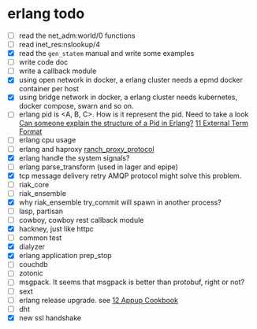 # erlang todo

- [ ] read the net_adm:world/0 functions
- [ ] read inet_res:nslookup/4
- [x] read the `gen_statem` manual and write some examples
- [ ] write code doc
- [ ] write a callback module
- [x] using open network in docker,  a erlang cluster needs a epmd docker container per host
- [x] using bridge network in docker, a erlang cluster needs kubernetes, docker compose, swarn and so on.
- [ ] erlang pid is <A, B, C>. How is it represent the pid.
	  Need to take a look [Can someone explain the structure of a Pid in Erlang?](https://stackoverflow.com/questions/243363/can-someone-explain-the-structure-of-a-pid-in-erlang)
	  [11 External Term Format](http://erlang.org/doc/apps/erts/erl_ext_dist.html)
- [ ] erlang cpu usage
- [ ] erlang and haproxy
	[ranch_proxy_protocol](https://github.com/heroku/ranch_proxy_protocol)
- [x] erlang handle the system signals?
- [ ] erlang parse_transform (used in lager and epipe)
- [x] tcp message delivery retry
	AMQP protocol might solve this problem.
- [ ] riak_core
- [ ] riak_ensemble
- [x] why riak_ensemble try_commit will spawn in another process?
- [ ] lasp, partisan
- [ ] cowboy, cowboy rest callback module
- [x] hackney, just like httpc
- [ ] common test
- [x] dialyzer
- [x] erlang application prep_stop
- [ ] couchdb
- [ ] zotonic
- [ ] msgpack. It seems that msgpack is better than protobuf, right or not?
- [ ] sext
- [ ] erlang release upgrade.
      see [12 Appup Cookbook](http://erlang.org/doc/design_principles/appup_cookbook.html)
- [ ] dht
- [x] new ssl handshake
